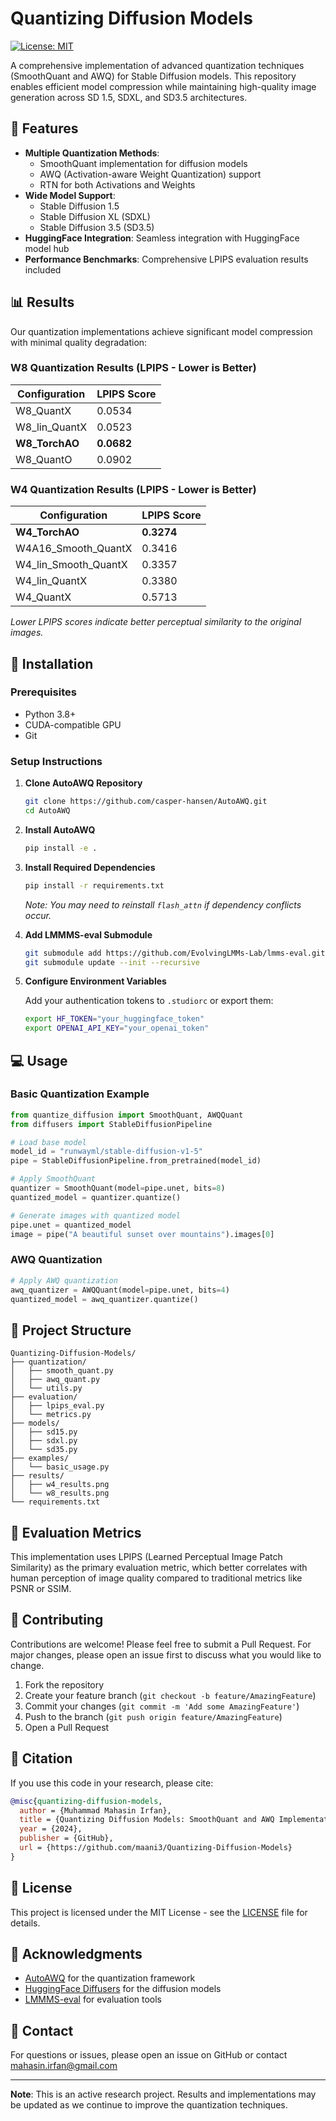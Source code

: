 # Quantizing Diffusion Models

[![License: MIT](https://img.shields.io/badge/License-MIT-yellow.svg)](https://opensource.org/licenses/MIT)

A comprehensive implementation of advanced quantization techniques (SmoothQuant and AWQ) for Stable Diffusion models. This repository enables efficient model compression while maintaining high-quality image generation across SD 1.5, SDXL, and SD3.5 architectures.

## 🌟 Features

- **Multiple Quantization Methods**: 
  - SmoothQuant implementation for diffusion models
  - AWQ (Activation-aware Weight Quantization) support
  - RTN for both Activations and Weights
- **Wide Model Support**: 
  - Stable Diffusion 1.5
  - Stable Diffusion XL (SDXL)
  - Stable Diffusion 3.5 (SD3.5)
- **HuggingFace Integration**: Seamless integration with HuggingFace model hub
- **Performance Benchmarks**: Comprehensive LPIPS evaluation results included

## 📊 Results

Our quantization implementations achieve significant model compression with minimal quality degradation:

### W8 Quantization Results (LPIPS - Lower is Better)

| Configuration | LPIPS Score |
|--------------|-------------|
| W8_QuantX | 0.0534 |
| W8_lin_QuantX | 0.0523 |
| **W8_TorchAO** | **0.0682** |
| W8_QuantO | 0.0902 |

### W4 Quantization Results (LPIPS - Lower is Better)

| Configuration | LPIPS Score |
|--------------|-------------|
| **W4_TorchAO** | **0.3274** |
| W4A16_Smooth_QuantX | 0.3416 |
| W4_lin_Smooth_QuantX | 0.3357 |
| W4_lin_QuantX | 0.3380 |
| W4_QuantX | 0.5713 |

*Lower LPIPS scores indicate better perceptual similarity to the original images.*

## 🚀 Installation

### Prerequisites

- Python 3.8+
- CUDA-compatible GPU
- Git

### Setup Instructions

1. **Clone AutoAWQ Repository**
   ```bash
   git clone https://github.com/casper-hansen/AutoAWQ.git
   cd AutoAWQ
   ```

2. **Install AutoAWQ**
   ```bash
   pip install -e .
   ```

3. **Install Required Dependencies**
   ```bash
   pip install -r requirements.txt
   ```
   
   *Note: You may need to reinstall `flash_attn` if dependency conflicts occur.*

4. **Add LMMMS-eval Submodule**
   ```bash
   git submodule add https://github.com/EvolvingLMMs-Lab/lmms-eval.git
   git submodule update --init --recursive
   ```

5. **Configure Environment Variables**
   
   Add your authentication tokens to `.studiorc` or export them:
   ```bash
   export HF_TOKEN="your_huggingface_token"
   export OPENAI_API_KEY="your_openai_token"
   ```

## 💻 Usage

### Basic Quantization Example

```python
from quantize_diffusion import SmoothQuant, AWQQuant
from diffusers import StableDiffusionPipeline

# Load base model
model_id = "runwayml/stable-diffusion-v1-5"
pipe = StableDiffusionPipeline.from_pretrained(model_id)

# Apply SmoothQuant
quantizer = SmoothQuant(model=pipe.unet, bits=8)
quantized_model = quantizer.quantize()

# Generate images with quantized model
pipe.unet = quantized_model
image = pipe("A beautiful sunset over mountains").images[0]
```

### AWQ Quantization

```python
# Apply AWQ quantization
awq_quantizer = AWQQuant(model=pipe.unet, bits=4)
quantized_model = awq_quantizer.quantize()
```

## 📁 Project Structure

```
Quantizing-Diffusion-Models/
├── quantization/
│   ├── smooth_quant.py
│   ├── awq_quant.py
│   └── utils.py
├── evaluation/
│   ├── lpips_eval.py
│   └── metrics.py
├── models/
│   ├── sd15.py
│   ├── sdxl.py
│   └── sd35.py
├── examples/
│   └── basic_usage.py
├── results/
│   ├── w4_results.png
│   └── w8_results.png
└── requirements.txt
```

## 🔬 Evaluation Metrics

This implementation uses LPIPS (Learned Perceptual Image Patch Similarity) as the primary evaluation metric, which better correlates with human perception of image quality compared to traditional metrics like PSNR or SSIM.

## 🤝 Contributing

Contributions are welcome! Please feel free to submit a Pull Request. For major changes, please open an issue first to discuss what you would like to change.

1. Fork the repository
2. Create your feature branch (`git checkout -b feature/AmazingFeature`)
3. Commit your changes (`git commit -m 'Add some AmazingFeature'`)
4. Push to the branch (`git push origin feature/AmazingFeature`)
5. Open a Pull Request

## 📝 Citation

If you use this code in your research, please cite:

```bibtex
@misc{quantizing-diffusion-models,
  author = {Muhammad Mahasin Irfan},
  title = {Quantizing Diffusion Models: SmoothQuant and AWQ Implementation},
  year = {2024},
  publisher = {GitHub},
  url = {https://github.com/maani3/Quantizing-Diffusion-Models}
}
```

## 📄 License

This project is licensed under the MIT License - see the [LICENSE](LICENSE) file for details.

## 🙏 Acknowledgments

- [AutoAWQ](https://github.com/casper-hansen/AutoAWQ) for the quantization framework
- [HuggingFace Diffusers](https://github.com/huggingface/diffusers) for the diffusion models
- [LMMMS-eval](https://github.com/EvolvingLMMs-Lab/lmms-eval) for evaluation tools

## 📧 Contact

For questions or issues, please open an issue on GitHub or contact mahasin.irfan@gmail.com

---

**Note**: This is an active research project. Results and implementations may be updated as we continue to improve the quantization techniques.
